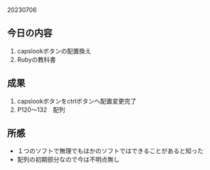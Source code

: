 20230706

## 今日の内容
1. capslookボタンの配置換え
2. Rubyの教科書
  
## 成果
1. capslookボタンをctrlボタンへ配置変更完了
2. P120～132　配列
  
## 所感 
- １つのソフトで無理でもほかのソフトではできることがあると知った
- 配列の初期部分なので今は不明点無し
